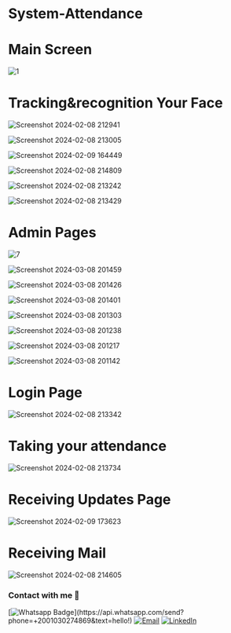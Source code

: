 # System-Attendance

# Main Screen
![1](https://github.com/Try-and-Except/System-Attendance/assets/158096018/04d543ca-2e1b-4e3d-9e80-c1023a3336b7)


# Tracking&recognition Your Face 
![Screenshot 2024-02-08 212941](https://github.com/Try-and-Except/System-Attendance/assets/158096018/e250f4a7-c6f1-4e88-a4be-ab3430b6f61e)

![Screenshot 2024-02-08 213005](https://github.com/Try-and-Except/System-Attendance/assets/158096018/7e80548a-60ce-43ec-a62b-173a29c95d52)

![Screenshot 2024-02-09 164449](https://github.com/Try-and-Except/System-Attendance/assets/158096018/5db11224-8cfa-411e-a148-8c2de2c84216)


![Screenshot 2024-02-08 214809](https://github.com/Try-and-Except/System-Attendance/assets/158096018/bb208a84-5ae0-4cce-a5ff-5bedd04b3812)

![Screenshot 2024-02-08 213242](https://github.com/Try-and-Except/System-Attendance/assets/158096018/cc38a518-37fc-4288-bf6d-48c5a548609b)

![Screenshot 2024-02-08 213429](https://github.com/Try-and-Except/System-Attendance/assets/158096018/04560210-370f-4021-90f3-6d082ddaa8dd)

# Admin Pages
![7](https://github.com/Try-and-Except/System-Attendance/assets/158096018/9e72e0d7-0635-4f54-8786-f1a1eba56738)

![Screenshot 2024-03-08 201459](https://github.com/Try-and-Except/System-Attendance/assets/158096018/3f07fc5e-bb12-4700-b42c-2ca5c51b6a12)

![Screenshot 2024-03-08 201426](https://github.com/Try-and-Except/System-Attendance/assets/158096018/574756d5-1a3f-421f-a067-334f8a826b76)

![Screenshot 2024-03-08 201401](https://github.com/Try-and-Except/System-Attendance/assets/158096018/1093a577-c5c6-40ce-92db-1c76c2233b83)

![Screenshot 2024-03-08 201303](https://github.com/Try-and-Except/System-Attendance/assets/158096018/8ffe79d6-1c0e-44c2-b8ed-c26bfea177c2)

![Screenshot 2024-03-08 201238](https://github.com/Try-and-Except/System-Attendance/assets/158096018/5a9aaac6-80a2-4070-ab0f-3c95659b3a07)

![Screenshot 2024-03-08 201217](https://github.com/Try-and-Except/System-Attendance/assets/158096018/5cc0e5e8-6450-4da9-84da-9efa57d1332f)

![Screenshot 2024-03-08 201142](https://github.com/Try-and-Except/System-Attendance/assets/158096018/4f7750d1-ec6e-44f8-bdcd-50f8276a607f)


# Login Page
![Screenshot 2024-02-08 213342](https://github.com/Try-and-Except/System-Attendance/assets/158096018/4feb61a5-88bf-4c6a-8903-384f7691c8ee)
# Taking your attendance
![Screenshot 2024-02-08 213734](https://github.com/Try-and-Except/System-Attendance/assets/158096018/c449bf92-32cc-431f-a3a5-057fb5c4e5fd)
# Receiving Updates Page
![Screenshot 2024-02-09 173623](https://github.com/Try-and-Except/System-Attendance/assets/158096018/8b26d1b5-960d-4405-99d3-5c6b03729e18)
# Receiving Mail
![Screenshot 2024-02-08 214605](https://github.com/Try-and-Except/System-Attendance/assets/158096018/d2362c70-4e43-499d-ae65-bfb391391a04)


### Contact with me 📝
[![Whatsapp Badge](https://img.shields.io/badge/-Whatsapp-4CA143?style=flat-square&labelColor=4CA143&logo=whatsapp&logoColor=white&link=https://api.whatsapp.com/send?phone=+2001030274869&text=hello!)](https://api.whatsapp.com/send?phone=+2001030274869&text=hello!)
<a href="mailto:tryandexcept@gmail.com" target="_blank"><img src="https://img.shields.io/badge/-Gmail-c14438?style=flat-square&logo=Gmail&logoColor=white" alt="Email"></a>
<a href="https://www.linkedin.com/in/try-and-except-6243bb2b1" target="_blank"><img src="https://img.shields.io/badge/LinkedIn-%230077B5.svg?&style=flat-square&logo=linkedin&logoColor=white" alt="LinkedIn"></a>

